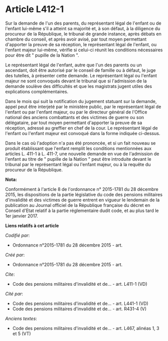# Article L412-1

Sur la demande de l'un des parents, du représentant légal de l'enfant ou de l'enfant lui-même s'il a atteint sa majorité et,
à son défaut, à la diligence du procureur de la République, le tribunal de grande instance, après débats en chambre du
conseil, et après avoir avisé, par tout moyen permettant d'apporter la preuve de sa réception, le représentant légal de
l'enfant, ou l'enfant majeur lui-même, vérifie si celui-ci réunit les conditions nécessaires pour être dit " pupille de la
Nation ".

Le représentant légal de l'enfant, autre que l'un des parents ou un ascendant, doit être autorisé par le conseil de famille
ou à défaut, le juge des tutelles, à présenter cette demande. Le représentant légal ou l'enfant majeur ne sont convoqués
devant le tribunal que si l'admission de la demande soulève des difficultés et que les magistrats jugent utiles des
explications complémentaires.

Dans le mois qui suit la notification du jugement statuant sur la demande, appel peut être interjeté par le ministère public,
par le représentant légal de l'enfant ou par l'enfant majeur, ou par le directeur général de l'Office national des anciens
combattants et des victimes de guerre ou son délégataire, par tout moyen permettant d'apporter la preuve de sa réception,
adressé au greffier en chef de la cour. Le représentant légal de l'enfant ou l'enfant majeur est convoqué dans la forme
indiquée ci-dessus.

Dans le cas où l'adoption n'a pas été prononcée, et si un fait nouveau se produit établissant que l'enfant remplit les
conditions mentionnées aux articles L. 411-1 à L. 411-7, une nouvelle demande en vue de l'admission de l'enfant au titre de "
pupille de la Nation " peut être introduite devant le tribunal par le représentant légal ou l'enfant majeur, ou à la requête
du procureur de la République.

**Nota:**

Conformément à l'article 8 de l'ordonnance n° 2015-1781 du 28 décembre 2015, les dispositions de la partie législative du
code des pensions militaires d'invalidité et des victimes de guerre entrent en vigueur le lendemain de la publication au
Journal officiel de la République française du décret en Conseil d'Etat relatif à la partie réglementaire dudit code, et au
plus tard le 1er janvier 2017.

**Liens relatifs à cet article**

_Codifié par_:

  - Ordonnance n°2015-1781 du 28 décembre 2015 - art.

_Créé par_:

  - Ordonnance n°2015-1781 du 28 décembre 2015 - art.

_Cite_:

  - Code des pensions militaires d'invalidité et de... - art. L411-1 (VD)

_Cité par_:

  - Code des pensions militaires d'invalidité et de... - art. L441-1 (VD)
  - Code des pensions militaires d'invalidité et de... - art. R431-4 (V)

_Anciens textes_:

  - Code des pensions militaires d'invalidité et de... - art. L467, alinéas 1, 3 et 5 (VT)
